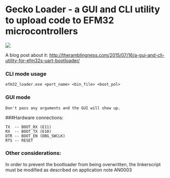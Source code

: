 # Gecko Loader - a GUI and CLI utility to upload code to EFM32 microcontrollers

![](https://github.com/cidadao/Gecko-Loader/raw/master/img/win_scr.png)

A blog post about it: http://theramblingness.com/2015/07/16/a-gui-and-cli-utility-for-efm32s-uart-bootloader/

### CLI mode usage
```
efm32_loader.exe <port_name> <bin_file> <boot_pol>
```

### GUI mode
```
Don't pass any arguments and the GUI will show up.
```

###Hardware connections:
```
TX  -- BOOT_RX (E11)
RX  -- BOOT_TX (E10)
DTR -- BOOT_EN (DBG_SWCLK)
RTS -- RESET
```

### Other considerations:
In order to prevent the bootloader from being overwritten, the linkerscript must be modified as described on application note AN0003
